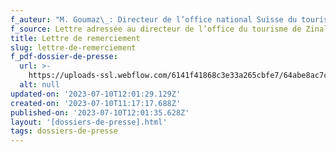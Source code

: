 ```yaml
---
f_auteur: "M. Goumaz\_: Directeur de l’office national Suisse du tourisme de Paris"
f_source: Lettre adressée au directeur de l’office du tourisme de Zinal (3 février 1986)
title: Lettre de remerciement
slug: lettre-de-remerciement
f_pdf-dossier-de-presse:
  url: >-
    https://uploads-ssl.webflow.com/6141f41868c3e33a265cbfe7/64abe8ac7c8d3d9c189737c9_1986%20N05%20Office%20du%20tourisme%20Par.pdf
  alt: null
updated-on: '2023-07-10T12:01:29.129Z'
created-on: '2023-07-10T11:17:17.688Z'
published-on: '2023-07-10T12:01:35.628Z'
layout: '[dossiers-de-presse].html'
tags: dossiers-de-presse
---
```



